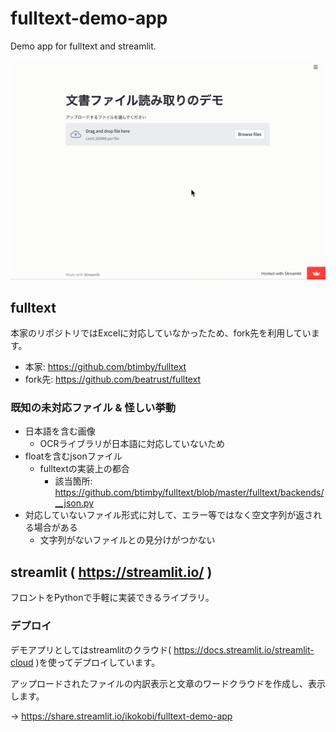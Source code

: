 # fulltext-demo-app
Demo app for fulltext and streamlit.

![demo](./demo.gif)

## fulltext
本家のリポジトリではExcelに対応していなかったため、fork先を利用しています。
- 本家: https://github.com/btimby/fulltext
- fork先: https://github.com/beatrust/fulltext

### 既知の未対応ファイル & 怪しい挙動
- 日本語を含む画像
  - OCRライブラリが日本語に対応していないため
- floatを含むjsonファイル
  - fulltextの実装上の都合
	- 該当箇所: https://github.com/btimby/fulltext/blob/master/fulltext/backends/__json.py
- 対応していないファイル形式に対して、エラー等ではなく空文字列が返される場合がある
  - 文字列がないファイルとの見分けがつかない

## streamlit ( https://streamlit.io/ )
フロントをPythonで手軽に実装できるライブラリ。

### デプロイ
デモアプリとしてはstreamlitのクラウド( https://docs.streamlit.io/streamlit-cloud )を使ってデプロイしています。

アップロードされたファイルの内訳表示と文章のワードクラウドを作成し、表示します。

→ https://share.streamlit.io/ikokobi/fulltext-demo-app
